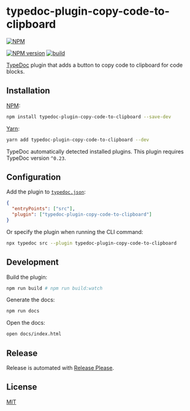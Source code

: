# typedoc-plugin-copy-code-to-clipboard

[![NPM](https://nodei.co/npm/typedoc-plugin-copy-code-to-clipboard.png)](https://nodei.co/npm/typedoc-plugin-copy-code-to-clipboard/)

[![NPM version](https://img.shields.io/npm/v/typedoc-plugin-copy-code-to-clipboard.svg)](https://www.npmjs.com/package/typedoc-plugin-copy-code-to-clipboard)
[![build](https://github.com/remarkablemark/typedoc-plugin-copy-code-to-clipboard/actions/workflows/build.yml/badge.svg)](https://github.com/remarkablemark/typedoc-plugin-copy-code-to-clipboard/actions/workflows/build.yml)

[TypeDoc](https://github.com/TypeStrong/typedoc) plugin that adds a button to copy code to clipboard for code blocks.

## Installation

[NPM](https://www.npmjs.com/package/typedoc-plugin-copy-code-to-clipboard):

```sh
npm install typedoc-plugin-copy-code-to-clipboard --save-dev
```

[Yarn](https://yarnpkg.com/package/typedoc-plugin-copy-code-to-clipboard):

```sh
yarn add typedoc-plugin-copy-code-to-clipboard --dev
```

TypeDoc automatically detected installed plugins. This plugin requires TypeDoc version `^0.23`.

## Configuration

Add the plugin to [`typedoc.json`](https://typedoc.org/guides/options/):

```json
{
  "entryPoints": ["src"],
  "plugin": ["typedoc-plugin-copy-code-to-clipboard"]
}
```

Or specify the plugin when running the CLI command:

```sh
npx typedoc src --plugin typedoc-plugin-copy-code-to-clipboard
```

## Development

Build the plugin:

```sh
npm run build # npm run build:watch
```

Generate the docs:

```sh
npm run docs
```

Open the docs:

```sh
open docs/index.html
```

## Release

Release is automated with [Release Please](https://github.com/googleapis/release-please).

## License

[MIT](https://github.com/remarkablemark/typedoc-plugin-copy-code-to-clipboard/blob/master/LICENSE)
